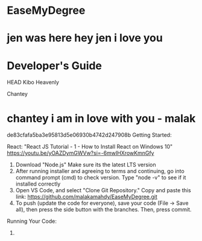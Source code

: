 # EaseMyDegree

# jen was here hey jen i love you

# Developer's Guide

HEAD
Kibo Heavenly

Chantey 

# chantey i am in love with you - malak

 de83cfafa5ba3e95813d5e06930b4742d247908b
Getting Started:

React:
"React JS Tutorial - 1 - How to Install React on Windows 10"
https://youtu.be/yOAZDymGWVw?si=-6mwIHXrowKmnGfy

1. Download "Node.js"
   Make sure its the latest LTS version
2. After running installer and agreeing to terms and
   continuing, go into command prompt (cmd) to check version.
   Type "node -v" to see if it installed correctly
3. Open VS Code, and select "Clone Git Repository."
   Copy and paste this link: https://github.com/malakamahdy/EaseMyDegree.git
4. To push (update the code for everyone), save your code (File -> Save all), then press the side button with the branches. Then, press commit.

Running Your Code:

1.
